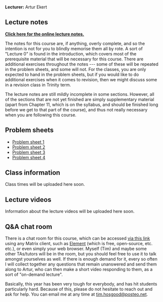 **Lecturer:** Artur Ekert


## Lecture notes

[**Click here for the online lecture notes.**](https://thosgood.com/quantum-info/book/)

The notes for this course are, if anything, overly complete, and so the intention is not for you to blindly memorise them all by rote.
A sort of "Lecture 0" is found in the introduction, which covers most of the prerequisite material that will be necessary for this course.
There are additional exercises throughout the notes --- some of these will be repeated in the problem sheets, and some will not.
For the classes, you are only expected to hand in the problem sheets, but if you would like to do additional exercises when it comes to revision, then we might discuss some in a revision class in Trinity term.

The lecture notes are still mildly incomplete in some sections.
However, all of the sections that are not yet finished are simply supplementary material (apart from Chapter 11, which is on the syllabus, and should be finished long before we get to that part of the course), and thus not really necessary when you are following this course.


## Problem sheets

- [Problem sheet 1](/Exercises1.pdf)
- [Problem sheet 2](/Exercises2.pdf)
- [Problem sheet 3](/Exercises3.pdf)
- [Problem sheet 4](/Exercises4.pdf)


## Class information

Class times will be uploaded here soon.


## Lecture videos

Information about the lecture videos will be uploaded here soon.


## Q&A chat room

There is a chat room for this course, which can be accessed [via this link](https://matrix.to/#/!BfkFjlYcdNLkPKHmrm:matrix.org?via=matrix.org) using any Matrix client, such as [Element](https://element.io/get-started) (which is free, open-source, etc. etc.), or even simply your web browser.
Myself (Tim) and maybe some other TAs/tutors will be in the room, but you should feel free to use it to talk amongst yourselves as well.
If there is enough demand for it, every so often I will collect together any questions that remain unanswered and send them along to Artur, who can then make a short video responding to them, as a sort of "on-demand lecture".

Basically, this year has been very tough for everybody, and has hit students particularly hard.
Because of this, please do not hesitate to reach out and ask for help.
You can email me at any time at [tim.hosgood@posteo.net](mailto:tim.hosgood@posteo.net).
